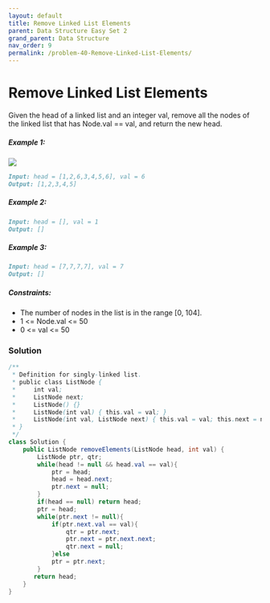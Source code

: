 ```yaml
---
layout: default
title: Remove Linked List Elements
parent: Data Structure Easy Set 2
grand_parent: Data Structure
nav_order: 9
permalink: /problem-40-Remove-Linked-List-Elements/
---
```

# Remove Linked List Elements
Given the head of a linked list and an integer val, remove all the nodes of the linked list that has Node.val == val, and return the new head.

##### Example 1:
![](../../assets/images/ds/removelinked-list.jpeg)
```markdown
Input: head = [1,2,6,3,4,5,6], val = 6
Output: [1,2,3,4,5]
```
##### Example 2:
```markdown
Input: head = [], val = 1
Output: []
```
##### Example 3:
```markdown
Input: head = [7,7,7,7], val = 7
Output: []
```
##### Constraints:
* The number of nodes in the list is in the range [0, 104].
* 1 <= Node.val <= 50
* 0 <= val <= 50

### Solution
```java
/**
 * Definition for singly-linked list.
 * public class ListNode {
 *     int val;
 *     ListNode next;
 *     ListNode() {}
 *     ListNode(int val) { this.val = val; }
 *     ListNode(int val, ListNode next) { this.val = val; this.next = next; }
 * }
 */
class Solution {
    public ListNode removeElements(ListNode head, int val) {
        ListNode ptr, qtr;
        while(head != null && head.val == val){
            ptr = head;
            head = head.next;
            ptr.next = null;
        }
        if(head == null) return head;
        ptr = head;
        while(ptr.next != null){
            if(ptr.next.val == val){
                qtr = ptr.next;
                ptr.next = ptr.next.next;
                qtr.next = null;
            }else
            ptr = ptr.next;
        }
       return head;
    }
}
```

